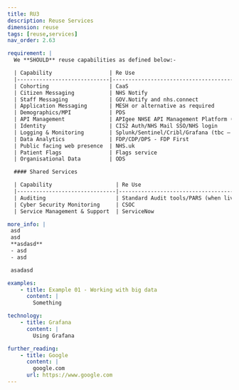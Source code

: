 ```yaml
---
title: RU3
description: Reuse Services
dimension: reuse
tags: [reuse,services]
nav_order: 2.63

requirement: |
  We **SHOULD** reuse capabilities as defined below:- 

  | Capability                  | Re Use                                                              |
  |-----------------------------|---------------------------------------------------------------------|
  | Cohorting                   | CaaS                                                                |
  | Citizen Messaging           | NHS Notify                                                          |
  | Staff Messaging             | GOV.Notify and nhs.connect                                          |
  | Application Messaging       | MESH or alternative as required                                     |
  | Demographics/MPI            | PDS                                                                 |
  | API Management              | APIgee NHSE API Management Platform (which uses Apigee underneath)  |
  | Identity                    | CIS2 Auth/NHS Mail SSO/NHS login                                    |
  | Logging & Monitoring        | Splunk/Sentinel/Cribl/Grafana (tbc – pending ODIN)                  |
  | Data Analytics              | FDP/CDP/DPS - FDP First                                             |
  | Public facing web presence  | NHS.uk                                                              |
  | Patient Flags               | Flags service                                                       |
  | Organisational Data         | ODS                                                                 |

  #### Shared Services

  | Capability                    | Re Use                                 |
  |-------------------------------|----------------------------------------|
  | Auditing                      | Standard Audit tools/PARS (when live)  |
  | Cyber Security Monitoring     | CSOC                                   |
  | Service Management & Support  | ServiceNow                             |

more_info: |
 asd
 asd
 **asdasd**
 - asd 
 - asd

 asadasd

examples: 
    - title: Example 01 - Working with big data
      content: |
        Something

technology:
    - title: Grafana
      content: |
        Using Grafana

further_reading:
    - title: Google
      content: |
        google.com
      url: https://www.google.com
---
```

